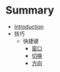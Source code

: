 # Summary

* [Introduction](README.md)
* 技巧
   * 快捷键
       * [窗口](skill/key/window.md)
       * [切换](skill/key/switch.md)
       * [方向](skill/key/direction.md)
